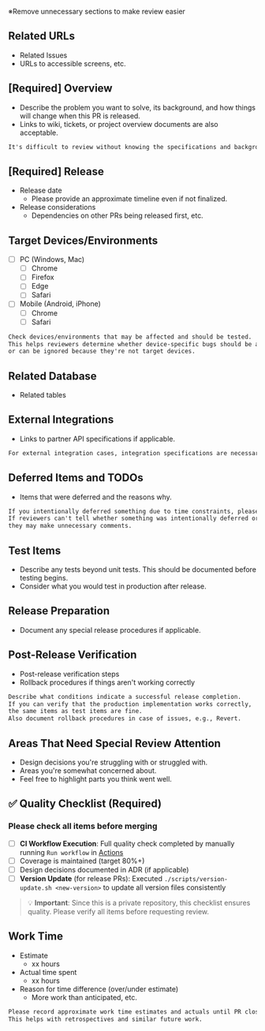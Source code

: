 ※Remove unnecessary sections to make review easier

## Related URLs

- Related Issues
- URLs to accessible screens, etc.

## [Required] Overview

- Describe the problem you want to solve, its background, and how things will change when this PR is released.
- Links to wiki, tickets, or project overview documents are also acceptable.

```txt
It's difficult to review without knowing the specifications and background.
```

## [Required] Release

- Release date
  - Please provide an approximate timeline even if not finalized.
- Release considerations
  - Dependencies on other PRs being released first, etc.

## Target Devices/Environments

- [ ] PC (Windows, Mac)
  - [ ] Chrome
  - [ ] Firefox
  - [ ] Edge
  - [ ] Safari
- [ ] Mobile (Android, iPhone)
  - [ ] Chrome
  - [ ] Safari

```txt
Check devices/environments that may be affected and should be tested.
This helps reviewers determine whether device-specific bugs should be addressed
or can be ignored because they're not target devices.
```

## Related Database

- Related tables

## External Integrations

- Links to partner API specifications if applicable.

```txt
For external integration cases, integration specifications are necessary for review.
```

## Deferred Items and TODOs

- Items that were deferred and the reasons why.

```txt
If you intentionally deferred something due to time constraints, please document it.
If reviewers can't tell whether something was intentionally deferred or overlooked,
they may make unnecessary comments.
```

## Test Items

- Describe any tests beyond unit tests. This should be documented before testing begins.
- Consider what you would test in production after release.

## Release Preparation

- Document any special release procedures if applicable.

## Post-Release Verification

- Post-release verification steps
- Rollback procedures if things aren't working correctly

```txt
Describe what conditions indicate a successful release completion.
If you can verify that the production implementation works correctly,
the same items as test items are fine.
Also document rollback procedures in case of issues, e.g., Revert.
```

## Areas That Need Special Review Attention

- Design decisions you're struggling with or struggled with.
- Areas you're somewhat concerned about.
- Feel free to highlight parts you think went well.

## ✅ Quality Checklist (Required)

### Please check all items before merging

- [ ] **CI Workflow Execution**: Full quality check completed by manually running `Run workflow` in [Actions](../actions/workflows/test-and-build.yml)
- [ ] Coverage is maintained (target 80%+)
- [ ] Design decisions documented in ADR (if applicable)
- [ ] **Version Update** (for release PRs): Executed `./scripts/version-update.sh <new-version>` to update all version files consistently

> 💡 **Important**: Since this is a private repository, this checklist ensures quality. Please verify all items before requesting review.

## Work Time

- Estimate
  - xx hours
- Actual time spent
  - xx hours
- Reason for time difference (over/under estimate)
  - More work than anticipated, etc.

```txt
Please record approximate work time estimates and actuals until PR closure.
This helps with retrospectives and similar future work.
```
